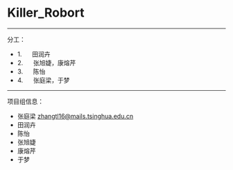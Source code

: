 # Killer_Robort
----------

分工：


* 1.      田润卉
* 2.      张旭婕，康熔芹
* 3.      陈怡
* 4.      张庭梁，于梦

----------
项目组信息：

- 张庭梁   zhangtl16@mails.tsinghua.edu.cn
- 田润卉
- 陈怡
- 张旭婕
- 康熔芹
- 于梦

